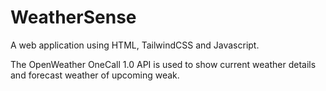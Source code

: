 # WeatherSense

A web application using HTML, TailwindCSS and Javascript.

The OpenWeather OneCall 1.0 API is used to show current weather details and forecast weather of upcoming weak.

